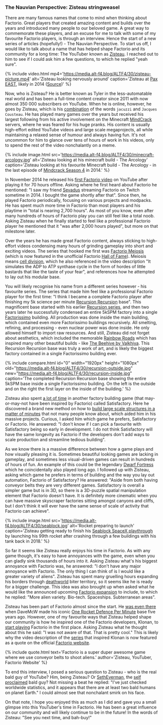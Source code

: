 ### The Nauvian Perspective: Zisteau <author>stringweasel</author>

There are many famous names that come to mind when thinking about Factorio. Great players that created amazing content and builds over the years and introduced many people to our beloved game. A great way to commemorate these players, and an excuse for me to talk with some of my favourite Factorio players, is through an interview. Hence the start of a new series of articles (hopefully!) - The Nauvian Perspective. To start us off, I would like to talk about a name that has helped shape Factorio and its community for a long time: The YouTuber known as [Zisteau](https://www.youtube.com/user/Zisteau). I reached out to him to see if I could ask him a few questions, to which he replied "yeah sure".

{% include video.html mp4='https://media.alt-f4.blog/ALTF4/30/zisteau-picture.mp4' alt='Zisteau looking nervously around' caption='Zisteau at <a href="http://mindcrack.altervista.org/wiki/Penny_Arcade_Expo#Attendees_4">Pax EAST</a>, likely in 2014 (<a href="https://gfycat.com/lastmaturedoctorfish-nervous">Source</a>)' %}

Now, who is Zisteau? He is better known as Tyler in the less-automatable real world and has been a full-time content creator since 2011 with now almost 350 000 subscribers on YouTube. When he is online, however, he goes by Zisteau, which is his [combination](http://mindcrack.altervista.org/wiki/Zisteau) of the words `jacuzzi` and `Jacques Cousteau`. He has played many games over the years but received his largest following from his active involvement on the Minecraft [MindCrack](http://mindcrack.altervista.org/wiki/Mindcrack) servers, where he was feared for his huge pranks. His content is usually high-effort edited YouTube videos and large scale megaprojects, all while maintaining a relaxed sense of humour and always having fun. It's not uncommon for him to glance over tens of hours of work in his videos, only to spend the rest of the video nonchalantly on a meme.

{% include image.html src='https://media.alt-f4.blog/ALTF4/30/minecraft-arcology.jpg' alt='Zisteau looking at his minecraft build - The Arcology' caption='Zisteau looking at his favourite Minecraft build - The Arcology - in the last episode of <a href="https://youtu.be/ZspHTWWFtRQ">Mindcrack Season 4</a> in 2014.' %}

In November 2014 he released his [first Factorio video](https://youtu.be/aGnifxzUVcg) on YouTube after playing it for 70 hours offline. Asking where he first heard about Factorio he mentioned: "I saw my friend [Sevadus](http://www.twitch.tv/sevadus) streaming Factorio on Twitch sometime in 2014. I bought the game shortly after that". Since then, he played Factorio periodically, focusing on various projects and modpacks. He has spent much more time in Factorio than most players and his playtime in "total is nearing 2,700 hours". As most of you know, even after many hundreds of hours of Factorio play you can still feel like a total noob. Asking Zisteau when he finally started to feel like a professional Factorio player he mentioned that it "was after 2,000 hours played", but more on that milestone later.

Over the years he has made great Factorio content, always sticking to high-effort videos condensing many hours of grinding gameplay into short and exciting videos. The series that hooked me first was [Factorio Meiosis](https://www.youtube.com/playlist?list=PLVPJ1jbg0CaFzYF6jJyUIJYXYpCE4UIr3) (which is now featured in the unofficial Factorio [Hall of Fame](https://mods.factorio.com/mod/HallOfFame)). Meiosis means [cell division](https://en.wikipedia.org/wiki/Meiosis), which he also referenced in the video description "It simulates the ADP to ATP synthase cycle in the form of hordes of little bastards that like the taste of your fear", and references how he attempted to lay out his modular base.

You will likely recognise his name from a different series however - his favourite series. The series that made him feel like a professional Factorio player for the first time: "I think I became a complete Factorio player after finishing my 5k science per minute [Recursion Recursion](https://www.youtube.com/playlist?list=PLVPJ1jbg0CaEmsyyTMXc6k9UAvJEHMITh) base". This magnificent base started with his earlier [Recursion series](https://www.youtube.com/playlist?list=PLVPJ1jbg0CaFcabUTWbxjYppVK9c4FA8a), and then two years later he successfully condensed an entire 5kSPM factory into a single [Factorissimo](https://mods.factorio.com/mod/Factorissimo2) building. All production was done inside the main building, which contained even more Factorissimo buildings recursively. All smelting, refining, and processing - even nuclear power was done inside. He only allowed himself to import raw resources. And still, Zisteau did not forget about aesthetics, which included the memorable [Rainbow Roads](https://youtu.be/-WhDtg-6_b4?t=96) which has inspired many other beautiful builds - like [The Beehive by Valkhiya](https://youtu.be/hWOZiN1kaAc). This Recursion Recursion base was truly a work of art, and is likely the biggest factory contained in a single Factorissimo building ever.

{% include compare.html id="0" width="1920px" height="1080px" old="https://media.alt-f4.blog/ALTF4/30/recursion-outside.jpg" new="https://media.alt-f4.blog/ALTF4/30/recursion-inside.jpg" caption='The completed Recursion Recursion base showing the entire 5kSPM base inside a single Factorissimo building. On the left is the outside and on the right the first layer on the inside of the building.' %}

Zisteau also spent [a lot of time](https://www.youtube.com/playlist?list=PLVPJ1jbg0CaE8bz7-qtoLfRcG7QlUwT-L) in another factory building game (that may-or-may-not have been inspired by Factorio) called Satisfactory. Here he discovered a brand new method on how to [build large scale structures in a matter of minutes](https://youtu.be/T6F0IQqNQmU) that not many people know about, which aided him in his massive projects. Curious, I asked him which game he prefers, Satisfactory or Factorio. He answered: "I don't know if I can pick a favourite with Satisfactory being so early in development. I do not think Satisfactory will have the same longevity as Factorio if the developers don't add ways to scale production and streamline tedious building".

As we know there is a massive difference between how a game plays and how visually pleasing it is. Sometimes beautiful looking games are lacking in gameplay, and sometimes less visual-driven games can result in hundreds of hours of fun. An example of this could be the legendary [Dwarf Fortress](http://www.bay12games.com/dwarves/) which he coincidentally also played long ago. I followed up with Zisteau, asking which game he prefers in terms of building and the way you lay out automation, Factorio of Satisfactory? He answered: "Aside from both having conveyor belts they are very different games. Satisfactory is overall a simpler game but is in 3D, so there is a 3D-puzzle spatial manipulation element that Factorio doesn't have. It is definitely more cinematic when you can have massive skyscraper factories sitting amongst canyons and cliffs, but I don't think it will ever have the same sense of scale of activity that Factorio can achieve".

{% include image.html src='https://media.alt-f4.blog/ALTF4/30/seablock.jpg' alt='Rocket preparing to launch' caption='Zisteau getting ready to finish his <a href="https://www.youtube.com/playlist?list=PLVPJ1jbg0CaGW9Z7ZmBkaD4gvVjnkyXQA">Seablock SpaceX playthrough</a> by launching his 99th rocket after crashing through a few buildings with his tank back in 2018.' %}

So far it seems like Zisteau really enjoys his time in Factorio. As with any game though, it's easy to have annoyances with the game, even when you can gladly sink thousands of hours into it. Asking Zisteau what's his biggest annoyance with Factorio was, he answered: "I don't have any major annoyance with Factorio. The only thing I can think of is I would like a greater variety of aliens". Zisteau has spent many gruelling hours expanding his borders through [deathworld](https://youtu.be/Z2C1pOMY5og?t=96) biter territory, so it seems like he is ready for a bigger challenge. This idea was also brought up when asked what he would like the announced upcoming [Factorio expansion](https://factorio.com/blog/post/fff-365) to include, to which he replied: "More alien variety. Bio-tech. Spaceships. Subterranean areas".

Zisteau has been part of Factorio almost since the start. He [was even there](https://www.reddit.com/r/factorio/comments/3biwcf/one_minute_rocket_defense/csmk0he?utm_source=share&utm_medium=web2x&context=3) when DaveMcW made his iconic [One Rocket Defence Per Minute](https://alt-f4.blog/ALTF4-13/) base five years ago. However, one of my favourite ways that Zisteau helped shape our community is how he inspired one of the Factorio developers, Klonan, to [start playing](https://factorio.com/blog/post/fff-300) Factorio in the first place. Asking Zisteau what he thought about this he said: "I was not aware of that. That is pretty cool." This is likely why the video description of the [series](https://youtu.be/aGnifxzUVcg) that inspired Klonan is now featured as a quote on the official [Factorio website](https://www.factorio.com/).

{% include quote.html text='Factorio is a super duper awesome game where we use conveyor belts to shoot aliens.' author='Zisteau, YouTuber, Factorio Website' %}

To end this interview, I posed a serious question to Zisteau - who is the real bald guy of YouTube? Him, being Zisteau? Or [SethEverman](https://youtu.be/xCY9B8POq3A), the [self proclaimed](https://www.youtube.com/watch?v=DyDfgMOUjCI&lc=Ugyb0OkJoZemhn5BD194AaABAg&ab_channel=BillieEilishVEVO) bald guy? Not missing a beat he replied: "I've just checked worldwide statistics, and it appears that there are at least two bald humans on planet Earth." I could almost see that nonchalant smirk on his face.

On that note, I hope you enjoyed this as much as I did and gave you a small glimpse into this YouTuber's time in Factorio. He has been a great influence on our community and will likely continue to be in the future! In the words of Zisteau: "See you next time, and bah-buy!"
